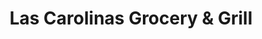 ---
title: "Las Carolinas Grocery & Grill"
url: /clayton/las-carolinas-grocery-und-grill/
shop: Lebensmittel
---